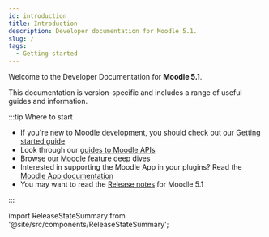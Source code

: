 ```yaml
---
id: introduction
title: Introduction
description: Developer documentation for Moodle 5.1.
slug: /
tags:
  - Getting started
---
```


Welcome to the Developer Documentation for **Moodle 5.1**.

This documentation is version-specific and includes a range of useful guides and information.

:::tip Where to start

- If you're new to Moodle development, you should check out our [Getting started guide](/general/development/gettingstarted)
- Look through our [guides to Moodle APIs](./apis.md)
- Browse our [Moodle feature](./guides.md) deep dives
- Interested in supporting the Moodle App in your plugins? Read the [Moodle App documentation](/general/app)
- You may want to read the [Release notes](/general/releases/5.1) for Moodle 5.1

:::

import ReleaseStateSummary from '@site/src/components/ReleaseStateSummary';

<ReleaseStateSummary releaseName="5.1" />
